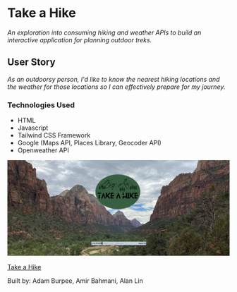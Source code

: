 # Take a Hike

*An exploration into consuming hiking and weather APIs to build an interactive application for planning outdoor treks.*

## User Story

*As an outdoorsy person, I'd like to know the nearest hiking locations and the weather for those locations so I can effectively prepare for my journey.*


### Technologies Used

- HTML
- Javascript
- Tailwind CSS Framework
- Google (Maps API, Places Library, Geocoder API)
- Openweather API



![Our hero image, which is a picture of Zion national park, with our input form that accepts an address](./assets/images/readmePicture.png)

[Take a Hike](https://amirb97.github.io/take-a-hike/)

Built by: Adam Burpee, Amir Bahmani, Alan Lin
